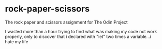 # rock-paper-scissors
The rock paper and scissors assignment for The Odin Project

I wasted more than a hour trying to find what was making my code not work properly, only to discover that i declared with "let" two times a variable...i hate my life
